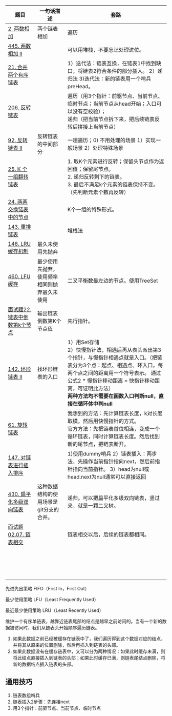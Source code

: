| 题目                                                         | 一句话描述                                   | 套路                                                         |
| ------------------------------------------------------------ | -------------------------------------------- | ------------------------------------------------------------ |
| [2. 两数相加](https://leetcode-cn.com/problems/add-two-numbers/) | 两个链表相加                                 | 遍历                                                         |
| [445. 两数相加 II](https://leetcode-cn.com/problems/add-two-numbers-ii/) |                                              | 可以用堆栈，不要忘记处理进位。                               |
| [21. 合并两个有序链表](https://leetcode-cn.com/problems/merge-two-sorted-lists/) |                                              | 1）迭代法：链表互换，在链表1中找到缺口，将链表2符合条件的部分插入。 2）递归法 3)迭代法：新的链表用一个哨兵preHead。 |
| [206. 反转链表](https://leetcode-cn.com/problems/reverse-linked-list/) |                                              | 遍历（用3个指针：前驱节点、当前节点、临时节点；当前节点从head开始；入口可以没有空校验）；<br/>递归（把当前节点拆下来，把后续链表反转后拼接上当前节点） |
| [92. 反转链表 II](https://leetcode-cn.com/problems/reverse-linked-list-ii/) | 反转链表的中间部分                           | 一趟遍历；0) 不用处理的场景 1）实现一般场景 2）处理特殊场景  |
| [25. K 个一组翻转链表](https://leetcode-cn.com/problems/reverse-nodes-in-k-group/) |                                              | 1. 取K个元素进行反转；保留头节点作为返回值；保留尾节点。<br/>2. 递归反转剩下的链表。<br/>3. 最后不满足k个元素的链表保持不变。（先判断元素个数再反转） |
| [24. 两两交换链表中的节点](https://leetcode-cn.com/problems/swap-nodes-in-pairs/) |                                              | K个一组的特殊形式。                                          |
| [143. 重排链表](https://leetcode-cn.com/problems/reorder-list/) |                                              | 堆栈法                                                       |
| [146. LRU缓存机制](https://leetcode-cn.com/problems/lru-cache/) | 最久未使用先抛弃                             |                                                              |
| [460. LFU缓存](https://leetcode-cn.com/problems/lfu-cache/)  | 最少使用先抛弃，使用频率相同则抛弃最久未使用 | 二叉平衡数最左边的节点。使用TreeSet                          |
| [面试题22. 链表中倒数第k个节点](https://leetcode-cn.com/problems/lian-biao-zhong-dao-shu-di-kge-jie-dian-lcof/) | 输出链表倒数第K个节点值                      | 先行指针。                                                   |
| [142. 环形链表 II](https://leetcode-cn.com/problems/linked-list-cycle-ii/) | 找环形链表的入口                             | 1）用Set存储<br>2）快慢指针法，相遇后再从表头派出第3个指针，与慢指针相遇点就是入口。（把链表分为3个点：起点、相遇点、环入口，每两个点之间的距离用一个符号表示。 通过公式2 * 慢指针移动距离 = 快指针移动距离，可证明此方法）<br>**两种方法均不需要在函数入口判断null，直接在循环体中判null** |
| [61. 旋转链表](https://leetcode-cn.com/problems/rotate-list/) |                                              | 我想到的方法：先计算链表长度，k对长度取模，然后用快慢指针的方式。<br>官方方法：先把链表首位相连，变成一个循环链表，同时计算链表长度。然后找到新的尾节点，把链表断开。 |
| [147. 对链表进行插入排序](https://leetcode-cn.com/problems/insertion-sort-list/) |                                              | 1)使用dummy哨兵 2）链表插入：两步法，先操作当前指针指向next，然后前指针指向当前指针。 3）head为null或head.next为null通常可以直接返回 |
| [430. 扁平化多级双向链表](https://leetcode-cn.com/problems/flatten-a-multilevel-doubly-linked-list/) | 这种数据结构的使用场景是git分支的合并。      | 递归。可以把扁平化多级双向链表，竖过来，就是一颗二叉树。     |
| [面试题 02.07. 链表相交](https://leetcode-cn.com/problems/intersection-of-two-linked-lists-lcci/) |                                              | 链表相交以后，后续的链表都相同。                             |
|                                                              |                                              |                                                              |
|                                                              |                                              |                                                              |
|                                                              |                                              |                                                              |
|                                                              |                                              |                                                              |
|                                                              |                                              |                                                              |
|                                                              |                                              |                                                              |
|                                                              |                                              |                                                              |
|                                                              |                                              |                                                              |
|                                                              |                                              |                                                              |
|                                                              |                                              |                                                              |
|                                                              |                                              |                                                              |
|                                                              |                                              |                                                              |
|                                                              |                                              |                                                              |
|                                                              |                                              |                                                              |
|                                                              |                                              |                                                              |
|                                                              |                                              |                                                              |
|                                                              |                                              |                                                              |



先进先出策略 FIFO（First In，First Out）

最少使用策略 LFU（Least Frequently Used）

最近最少使用策略 LRU（Least Recently Used）



维护一个有序单链表，越靠近链表尾部的结点是越早之前访问的。当有一个新的数据被访问时，我们从链表头开始顺序遍历链表。

1. 如果此数据之前已经被缓存在链表中了，我们遍历得到这个数据对应的结点，并将其从原来的位置删除，然后再插入到链表的头部。
2. 如果此数据没有在缓存链表中，又可以分为两种情况：如果此时缓存未满，则将此结点直接插入到链表的头部；如果此时缓存已满，则链表尾结点删除，将新的数据结点插入链表的头部。





## 通用技巧

1. 链表数组哨兵
2. 链表插入2步骤：先连接next
3. 用3个指针：前驱节点、当前节点、临时节点